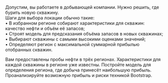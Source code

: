 Допустим, вы работаете в добывающей компании. Нужно решить, где бурить новую скважину.  
Шаги для выбора локации обычно такие:  
•	В избранном регионе собирают характеристики для скважин: качество нефти и объём её запасов;  
•	Строят модель для предсказания объёма запасов в новых скважинах;  
•	Выбирают скважины с самыми высокими оценками значений;  
•	Определяют регион с максимальной суммарной прибылью отобранных скважин.  
  
Вам предоставлены пробы нефти в трёх регионах. Характеристики для каждой скважины в регионе уже известны. Постройте модель для определения региона, где добыча принесёт наибольшую прибыль. Проанализируйте возможную прибыль и риски техникой Bootstrap.  
  
